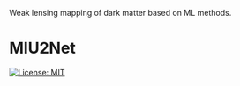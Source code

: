 Weak lensing mapping of dark matter based on ML methods.

# MIU2Net

[![License: MIT](https://img.shields.io/badge/License-MIT-yellow.svg)](https://opensource.org/licenses/MIT)